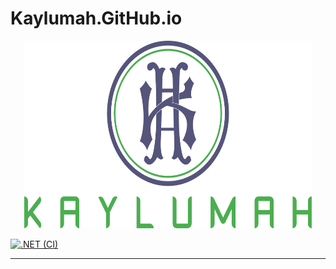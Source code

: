 # Kaylumah.GitHub.io

<p align="center">
  <img alt="Kaylumah Logo" width="460" height="300" src="meta/resources/logo.svg">
</p>

[![.NET (CI)](https://github.com/kaylumah/kaylumah.github.io/actions/workflows/dotnet-ci.yml/badge.svg)](https://github.com/kaylumah/kaylumah.github.io/actions/workflows/dotnet-ci.yml)

---